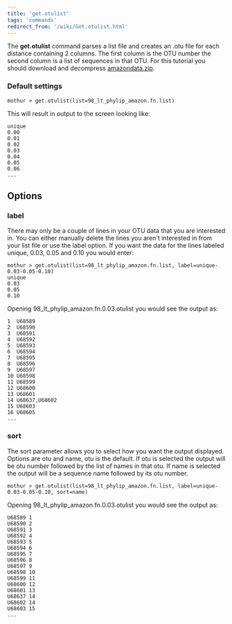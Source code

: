 ```yaml
---
title: 'get.otulist'
tags: 'commands'
redirect_from: '/wiki/Get.otulist.html'
---
```

The **get.otulist** command parses a list file and creates an .otu file
for each distance containing 2 columns. The first column is the OTU
number the second column is a list of sequences in that OTU. For this
tutorial you should download and decompress
[amazondata.zip](https://mothur.s3.us-east-2.amazonaws.com/wiki/amazondata.zip).


### Default settings

    mothur > get.otulist(list=98_lt_phylip_amazon.fn.list)

This will result in output to the screen looking like:

    unique
    0.00
    0.01
    0.02
    0.03
    0.04
    0.05
    0.06
    ...

## Options

### label

There may only be a couple of lines in your OTU data that you are
interested in. You can either manually delete the lines you aren't
interested in from your list file or use the label option. If you want
the data for the lines labeled unique, 0.03, 0.05 and 0.10 you would
enter:

    mothur > get.otulist(list=98_lt_phylip_amazon.fn.list, label=unique-0.03-0.05-0.10)
    unique
    0.03
    0.05
    0.10

Opening 98\_lt\_phylip\_amazon.fn.0.03.otulist you would see the output
as:

    1  U68589
    2  U68590
    3  U68591
    4  U68592
    5  U68593
    6  U68594
    7  U68595
    8  U68596
    9  U68597
    10 U68598
    11 U68599
    12 U68600
    13 U68601
    14 U68637,U68602
    15 U68603
    16 U68605
    ...

### sort

The sort parameter allows you to select how you want the output
displayed. Options are otu and name, otu is the default. If otu is
selected the output will be otu number followed by the list of names in
that otu. If name is selected the output will be a sequence name
followed by its otu number.

    mothur > get.otulist(list=98_lt_phylip_amazon.fn.list, label=unique-0.03-0.05-0.10, sort=name)

Opening 98\_lt\_phylip\_amazon.fn.0.03.otulist you would see the output
as:

    U68589 1
    U68590 2
    U68591 3
    U68592 4
    U68593 5
    U68594 6
    U68595 7
    U68596 8
    U68597 9
    U68598 10
    U68599 11
    U68600 12
    U68601 13
    U68637 14
    U68602 14
    U68603 15
    ...


